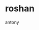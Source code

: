 <!DOCTYPE html>
<html>
<head>
<title>Roshan ki jai</title>
</head>
<body>

<h1>roshan</h1>
<p>antony</p>

</body>
</html>
